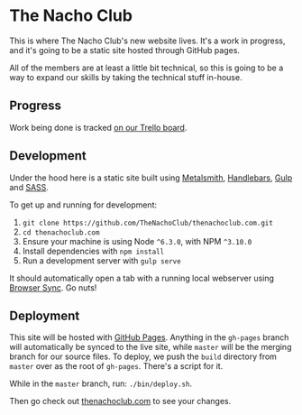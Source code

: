 # The Nacho Club

This is where The Nacho Club's new website lives. It's a work in progress, and
it's going to be a static site hosted through GitHub pages.

All of the members are at least a little bit technical, so this is going to be a
way to expand our skills by taking the technical stuff in-house.


## Progress

Work being done is tracked [on our Trello board][trello-board].


## Development

Under the hood here is a static site built using [Metalsmith][metalsmith],
[Handlebars][handlebars], [Gulp][gulp] and [SASS][sass].

To get up and running for development:

1. `git clone https://github.com/TheNachoClub/thenachoclub.com.git`
2. `cd thenachoclub.com`
3. Ensure your machine is using Node `^6.3.0`, with NPM `^3.10.0`
4. Install dependencies with `npm install`
5. Run a development server with `gulp serve`

It should automatically open a tab with a running local webserver using
[Browser Sync][browser-sync]. Go nuts!


## Deployment

This site will be hosted with [GitHub Pages][github-pages]. Anything in the
`gh-pages` branch will automatically be synced to the live site, while `master`
will be the merging branch for our source files. To deploy, we push the `build`
directory from `master` over as the root of `gh-pages`. There's a script for it.

While in the `master` branch, run: `./bin/deploy.sh`.

Then go check out [thenachoclub.com][the-nacho-club] to see your changes.

[metalsmith]: (http://www.metalsmith.io/)
[handlebars]: (http://handlebarsjs.com/)
[sass]: (http://sass-lang.com/)
[gulp]: (http://gulpjs.com/)
[browser-sync]: (https://www.browsersync.io/)
[trello-board]: (https://trello.com/b/IfaflIpq/the-nacho-club)
[github-pages]: (https://pages.github.com/)
[the-nacho-club]: (http://thenachoclub.com)